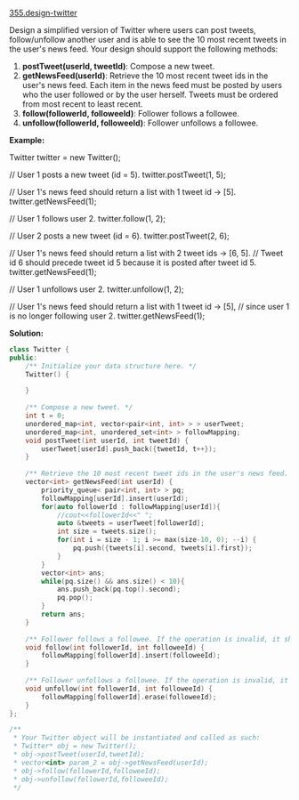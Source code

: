 [355.design-twitter](https://leetcode.com/problems/design-twitter/)  

Design a simplified version of Twitter where users can post tweets, follow/unfollow another user and is able to see the 10 most recent tweets in the user's news feed. Your design should support the following methods:

1.  **postTweet(userId, tweetId)**: Compose a new tweet.
2.  **getNewsFeed(userId)**: Retrieve the 10 most recent tweet ids in the user's news feed. Each item in the news feed must be posted by users who the user followed or by the user herself. Tweets must be ordered from most recent to least recent.
3.  **follow(followerId, followeeId)**: Follower follows a followee.
4.  **unfollow(followerId, followeeId)**: Follower unfollows a followee.

**Example:**

Twitter twitter = new Twitter();

// User 1 posts a new tweet (id = 5).
twitter.postTweet(1, 5);

// User 1's news feed should return a list with 1 tweet id -> \[5\].
twitter.getNewsFeed(1);

// User 1 follows user 2.
twitter.follow(1, 2);

// User 2 posts a new tweet (id = 6).
twitter.postTweet(2, 6);

// User 1's news feed should return a list with 2 tweet ids -> \[6, 5\].
// Tweet id 6 should precede tweet id 5 because it is posted after tweet id 5.
twitter.getNewsFeed(1);

// User 1 unfollows user 2.
twitter.unfollow(1, 2);

// User 1's news feed should return a list with 1 tweet id -> \[5\],
// since user 1 is no longer following user 2.
twitter.getNewsFeed(1);  



**Solution:**  

```cpp
class Twitter {
public:
    /** Initialize your data structure here. */
    Twitter() {
        
    }
    
    /** Compose a new tweet. */
    int t = 0;
    unordered_map<int, vector<pair<int, int> > > userTweet;
    unordered_map<int, unordered_set<int> > followMapping;
    void postTweet(int userId, int tweetId) {
        userTweet[userId].push_back({tweetId, t++});
    }
    
    /** Retrieve the 10 most recent tweet ids in the user's news feed. Each item in the news feed must be posted by users who the user followed or by the user herself. Tweets must be ordered from most recent to least recent. */
    vector<int> getNewsFeed(int userId) {
        priority_queue< pair<int, int> > pq;
        followMapping[userId].insert(userId);
        for(auto followerId : followMapping[userId]){
            //cout<<followerId<<" ";
            auto &tweets = userTweet[followerId];
            int size = tweets.size();
            for(int i = size - 1; i >= max(size-10, 0); --i) {
                pq.push({tweets[i].second, tweets[i].first});
            }
        }
        vector<int> ans;
        while(pq.size() && ans.size() < 10){
            ans.push_back(pq.top().second);
            pq.pop();
        }
        return ans;
    }
    
    /** Follower follows a followee. If the operation is invalid, it should be a no-op. */
    void follow(int followerId, int followeeId) {
        followMapping[followerId].insert(followeeId);
    }
    
    /** Follower unfollows a followee. If the operation is invalid, it should be a no-op. */
    void unfollow(int followerId, int followeeId) {
        followMapping[followerId].erase(followeeId);
    }
};

/**
 * Your Twitter object will be instantiated and called as such:
 * Twitter* obj = new Twitter();
 * obj->postTweet(userId,tweetId);
 * vector<int> param_2 = obj->getNewsFeed(userId);
 * obj->follow(followerId,followeeId);
 * obj->unfollow(followerId,followeeId);
 */
```
      